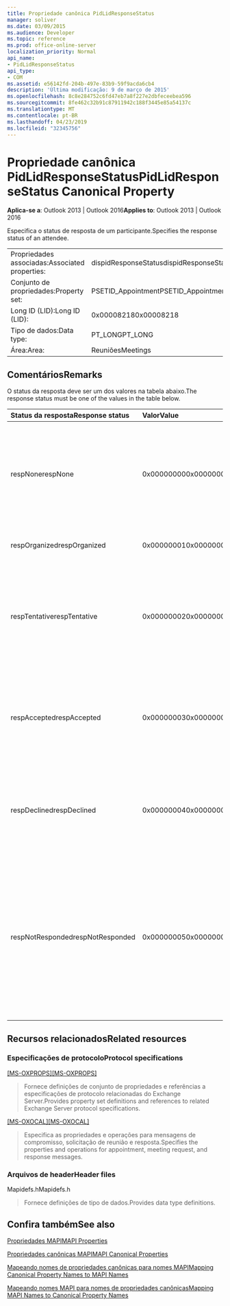 ```yaml
---
title: Propriedade canônica PidLidResponseStatus
manager: soliver
ms.date: 03/09/2015
ms.audience: Developer
ms.topic: reference
ms.prod: office-online-server
localization_priority: Normal
api_name:
- PidLidResponseStatus
api_type:
- COM
ms.assetid: e56142fd-204b-497e-83b9-59f9acda6cb4
description: 'Última modificação: 9 de março de 2015'
ms.openlocfilehash: 8c8e284752c6fd47eb7a8f227e2dbfeceebea596
ms.sourcegitcommit: 8fe462c32b91c87911942c188f3445e85a54137c
ms.translationtype: MT
ms.contentlocale: pt-BR
ms.lasthandoff: 04/23/2019
ms.locfileid: "32345756"
---
```

# <a name="pidlidresponsestatus-canonical-property"></a><span data-ttu-id="141cd-103">Propriedade canônica PidLidResponseStatus</span><span class="sxs-lookup"><span data-stu-id="141cd-103">PidLidResponseStatus Canonical Property</span></span>

  
  
<span data-ttu-id="141cd-104">**Aplica-se a**: Outlook 2013 | Outlook 2016</span><span class="sxs-lookup"><span data-stu-id="141cd-104">**Applies to**: Outlook 2013 | Outlook 2016</span></span> 
  
<span data-ttu-id="141cd-105">Especifica o status de resposta de um participante.</span><span class="sxs-lookup"><span data-stu-id="141cd-105">Specifies the response status of an attendee.</span></span>
  
|||
|:-----|:-----|
|<span data-ttu-id="141cd-106">Propriedades associadas:</span><span class="sxs-lookup"><span data-stu-id="141cd-106">Associated properties:</span></span>  <br/> |<span data-ttu-id="141cd-107">dispidResponseStatus</span><span class="sxs-lookup"><span data-stu-id="141cd-107">dispidResponseStatus</span></span>  <br/> |
|<span data-ttu-id="141cd-108">Conjunto de propriedades:</span><span class="sxs-lookup"><span data-stu-id="141cd-108">Property set:</span></span>  <br/> |<span data-ttu-id="141cd-109">PSETID_Appointment</span><span class="sxs-lookup"><span data-stu-id="141cd-109">PSETID_Appointment</span></span>  <br/> |
|<span data-ttu-id="141cd-110">Long ID (LID):</span><span class="sxs-lookup"><span data-stu-id="141cd-110">Long ID (LID):</span></span>  <br/> |<span data-ttu-id="141cd-111">0x00008218</span><span class="sxs-lookup"><span data-stu-id="141cd-111">0x00008218</span></span>  <br/> |
|<span data-ttu-id="141cd-112">Tipo de dados:</span><span class="sxs-lookup"><span data-stu-id="141cd-112">Data type:</span></span>  <br/> |<span data-ttu-id="141cd-113">PT_LONG</span><span class="sxs-lookup"><span data-stu-id="141cd-113">PT_LONG</span></span>  <br/> |
|<span data-ttu-id="141cd-114">Área:</span><span class="sxs-lookup"><span data-stu-id="141cd-114">Area:</span></span>  <br/> |<span data-ttu-id="141cd-115">Reuniões</span><span class="sxs-lookup"><span data-stu-id="141cd-115">Meetings</span></span>  <br/> |
   
## <a name="remarks"></a><span data-ttu-id="141cd-116">Comentários</span><span class="sxs-lookup"><span data-stu-id="141cd-116">Remarks</span></span>

<span data-ttu-id="141cd-117">O status da resposta deve ser um dos valores na tabela abaixo.</span><span class="sxs-lookup"><span data-stu-id="141cd-117">The response status must be one of the values in the table below.</span></span>
  
|<span data-ttu-id="141cd-118">**Status da resposta**</span><span class="sxs-lookup"><span data-stu-id="141cd-118">**Response status**</span></span>|<span data-ttu-id="141cd-119">**Valor**</span><span class="sxs-lookup"><span data-stu-id="141cd-119">**Value**</span></span>|<span data-ttu-id="141cd-120">**Descrição**</span><span class="sxs-lookup"><span data-stu-id="141cd-120">**Description**</span></span>|
|:-----|:-----|:-----|
|<span data-ttu-id="141cd-121">respNone</span><span class="sxs-lookup"><span data-stu-id="141cd-121">respNone</span></span>  <br/> |<span data-ttu-id="141cd-122">0x00000000</span><span class="sxs-lookup"><span data-stu-id="141cd-122">0x00000000</span></span>  <br/> |<span data-ttu-id="141cd-123">Nenhuma resposta é necessária para este objeto.</span><span class="sxs-lookup"><span data-stu-id="141cd-123">No response is required for this object.</span></span> <span data-ttu-id="141cd-124">Esse é o caso para objetos de compromisso e objetos de resposta de reunião.</span><span class="sxs-lookup"><span data-stu-id="141cd-124">This is the case for appointment objects and meeting response objects.</span></span>  <br/> |
|<span data-ttu-id="141cd-125">respOrganized</span><span class="sxs-lookup"><span data-stu-id="141cd-125">respOrganized</span></span>  <br/> |<span data-ttu-id="141cd-126">0x00000001</span><span class="sxs-lookup"><span data-stu-id="141cd-126">0x00000001</span></span>  <br/> |<span data-ttu-id="141cd-127">Esta reunião pertence ao organizador.</span><span class="sxs-lookup"><span data-stu-id="141cd-127">This meeting belongs to the organizer.</span></span>  <br/> |
|<span data-ttu-id="141cd-128">respTentative</span><span class="sxs-lookup"><span data-stu-id="141cd-128">respTentative</span></span>  <br/> |<span data-ttu-id="141cd-129">0x00000002</span><span class="sxs-lookup"><span data-stu-id="141cd-129">0x00000002</span></span>  <br/> |<span data-ttu-id="141cd-130">Esse valor na reunião do participante indica que o participante aceitou provisadamente a solicitação de reunião.</span><span class="sxs-lookup"><span data-stu-id="141cd-130">This value on the attendee's meeting indicates that the attendee has tentatively accepted the meeting request.</span></span>  <br/> |
|<span data-ttu-id="141cd-131">respAccepted</span><span class="sxs-lookup"><span data-stu-id="141cd-131">respAccepted</span></span>  <br/> |<span data-ttu-id="141cd-132">0x00000003</span><span class="sxs-lookup"><span data-stu-id="141cd-132">0x00000003</span></span>  <br/> |<span data-ttu-id="141cd-133">Esse valor na reunião do participante não indica que o participante aceitou a solicitação de reunião.</span><span class="sxs-lookup"><span data-stu-id="141cd-133">This value on the attendee's meeting t indicates that the attendee has accepted the meeting request.</span></span>  <br/> |
|<span data-ttu-id="141cd-134">respDeclined</span><span class="sxs-lookup"><span data-stu-id="141cd-134">respDeclined</span></span>  <br/> |<span data-ttu-id="141cd-135">0x00000004</span><span class="sxs-lookup"><span data-stu-id="141cd-135">0x00000004</span></span>  <br/> |<span data-ttu-id="141cd-136">Esse valor na reunião do participante indica que o participante recusou a solicitação de reunião.</span><span class="sxs-lookup"><span data-stu-id="141cd-136">This value on the attendee's meeting indicates that the attendee has declined the meeting request.</span></span>  <br/> |
|<span data-ttu-id="141cd-137">respNotResponded</span><span class="sxs-lookup"><span data-stu-id="141cd-137">respNotResponded</span></span>  <br/> |<span data-ttu-id="141cd-138">0x00000005</span><span class="sxs-lookup"><span data-stu-id="141cd-138">0x00000005</span></span>  <br/> |<span data-ttu-id="141cd-139">Esse valor na reunião do participante indica que o participante ainda não respondeu.</span><span class="sxs-lookup"><span data-stu-id="141cd-139">This value on the attendee's meeting indicates the attendee has not yet responded.</span></span> <span data-ttu-id="141cd-140">Esse valor está na solicitação de reunião, na atualização da reunião e no cancelamento da reunião.</span><span class="sxs-lookup"><span data-stu-id="141cd-140">This value is on the meeting request, meeting update, and meeting cancelation.</span></span>  <br/> |
   
## <a name="related-resources"></a><span data-ttu-id="141cd-141">Recursos relacionados</span><span class="sxs-lookup"><span data-stu-id="141cd-141">Related resources</span></span>

### <a name="protocol-specifications"></a><span data-ttu-id="141cd-142">Especificações de protocolo</span><span class="sxs-lookup"><span data-stu-id="141cd-142">Protocol specifications</span></span>

<span data-ttu-id="141cd-143">[[MS-OXPROPS]](https://msdn.microsoft.com/library/f6ab1613-aefe-447d-a49c-18217230b148%28Office.15%29.aspx)</span><span class="sxs-lookup"><span data-stu-id="141cd-143">[[MS-OXPROPS]](https://msdn.microsoft.com/library/f6ab1613-aefe-447d-a49c-18217230b148%28Office.15%29.aspx)</span></span>
  
> <span data-ttu-id="141cd-144">Fornece definições de conjunto de propriedades e referências a especificações de protocolo relacionadas do Exchange Server.</span><span class="sxs-lookup"><span data-stu-id="141cd-144">Provides property set definitions and references to related Exchange Server protocol specifications.</span></span>
    
<span data-ttu-id="141cd-145">[[MS-OXOCAL]](https://msdn.microsoft.com/library/09861fde-c8e4-4028-9346-e7c214cfdba1%28Office.15%29.aspx)</span><span class="sxs-lookup"><span data-stu-id="141cd-145">[[MS-OXOCAL]](https://msdn.microsoft.com/library/09861fde-c8e4-4028-9346-e7c214cfdba1%28Office.15%29.aspx)</span></span>
  
> <span data-ttu-id="141cd-146">Especifica as propriedades e operações para mensagens de compromisso, solicitação de reunião e resposta.</span><span class="sxs-lookup"><span data-stu-id="141cd-146">Specifies the properties and operations for appointment, meeting request, and response messages.</span></span>
    
### <a name="header-files"></a><span data-ttu-id="141cd-147">Arquivos de header</span><span class="sxs-lookup"><span data-stu-id="141cd-147">Header files</span></span>

<span data-ttu-id="141cd-148">Mapidefs.h</span><span class="sxs-lookup"><span data-stu-id="141cd-148">Mapidefs.h</span></span>
  
> <span data-ttu-id="141cd-149">Fornece definições de tipo de dados.</span><span class="sxs-lookup"><span data-stu-id="141cd-149">Provides data type definitions.</span></span>
    
## <a name="see-also"></a><span data-ttu-id="141cd-150">Confira também</span><span class="sxs-lookup"><span data-stu-id="141cd-150">See also</span></span>



[<span data-ttu-id="141cd-151">Propriedades MAPI</span><span class="sxs-lookup"><span data-stu-id="141cd-151">MAPI Properties</span></span>](mapi-properties.md)
  
[<span data-ttu-id="141cd-152">Propriedades canônicas MAPI</span><span class="sxs-lookup"><span data-stu-id="141cd-152">MAPI Canonical Properties</span></span>](mapi-canonical-properties.md)
  
[<span data-ttu-id="141cd-153">Mapeando nomes de propriedades canônicas para nomes MAPI</span><span class="sxs-lookup"><span data-stu-id="141cd-153">Mapping Canonical Property Names to MAPI Names</span></span>](mapping-canonical-property-names-to-mapi-names.md)
  
[<span data-ttu-id="141cd-154">Mapeando nomes MAPI para nomes de propriedades canônicas</span><span class="sxs-lookup"><span data-stu-id="141cd-154">Mapping MAPI Names to Canonical Property Names</span></span>](mapping-mapi-names-to-canonical-property-names.md)

